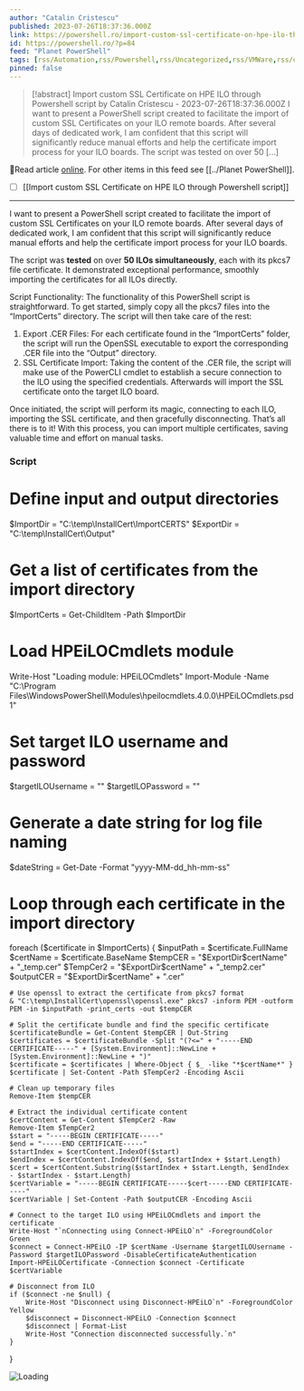 ```yaml
---
author: "Catalin Cristescu"
published: 2023-07-26T18:37:36.000Z
link: https://powershell.ro/import-custom-ssl-certificate-on-hpe-ilo-through-powershell-script/
id: https://powershell.ro/?p=84
feed: "Planet PowerShell"
tags: [rss/Automation,rss/Powershell,rss/Uncategorized,rss/VMWare,rss/certificate,rss/cmdlets,rss/hpe_ilo,rss/pkcs7,rss/powercli]
pinned: false
---
```

> [!abstract] Import custom SSL Certificate on HPE ILO through Powershell script by Catalin Cristescu - 2023-07-26T18:37:36.000Z
> I want to present a PowerShell script created to facilitate the import of custom SSL Certificates on your ILO remote boards. After several days of dedicated work, I am confident that this script will significantly reduce manual efforts and help the certificate import process for your ILO boards. The script was tested on over 50 […]

🔗Read article [online](https://powershell.ro/import-custom-ssl-certificate-on-hpe-ilo-through-powershell-script/). For other items in this feed see [[../Planet PowerShell]].

- [ ] [[Import custom SSL Certificate on HPE ILO through Powershell script]]
- - -
I want to present a PowerShell script created to facilitate the import of custom SSL Certificates on your ILO remote boards. After several days of dedicated work, I am confident that this script will significantly reduce manual efforts and help the certificate import process for your ILO boards.

The script was **tested** on over **50 ILOs simultaneously**, each with its pkcs7 file certificate. It demonstrated exceptional performance, smoothly importing the certificates for all ILOs directly.

Script Functionality: The functionality of this PowerShell script is straightforward. To get started, simply copy all the pkcs7 files into the “ImportCerts” directory. The script will then take care of the rest:

1. Export .CER Files: For each certificate found in the “ImportCerts” folder, the script will run the OpenSSL executable to export the corresponding .CER file into the “Output” directory.
2. SSL Certificate Import: Taking the content of the .CER file, the script will make use of the PowerCLI cmdlet to establish a secure connection to the ILO using the specified credentials. Afterwards will import the SSL certificate onto the target ILO board.

Once initiated, the script will perform its magic, connecting to each ILO, importing the SSL certificate, and then gracefully disconnecting. That’s all there is to it! With this process, you can import multiple certificates, saving valuable time and effort on manual tasks.

### Script

# Define input and output directories
$ImportDir = "C:\temp\InstallCert\ImportCERTS"
$ExportDir = "C:\temp\InstallCert\Output"

# Get a list of certificates from the import directory
$ImportCerts = Get-ChildItem -Path $ImportDir

# Load HPEiLOCmdlets module
Write-Host "Loading module: HPEiLOCmdlets"
Import-Module -Name "C:\Program Files\WindowsPowerShell\Modules\hpeilocmdlets.4.0.0\HPEiLOCmdlets.psd1"

# Set target ILO username and password
$targetILOUsername = ""
$targetILOPassword = ""

# Generate a date string for log file naming
$dateString = Get-Date -Format "yyyy-MM-dd_hh-mm-ss"

# Loop through each certificate in the import directory
foreach ($certificate in $ImportCerts) {
    $inputPath = $certificate.FullName
    $certName = $certificate.BaseName
    $tempCER = "$ExportDir\$certName" + "_temp.cer"
    $TempCer2 = "$ExportDir\$certName" + "_temp2.cer"
    $outputCER = "$ExportDir\$certName" + ".cer"
    
    # Use openssl to extract the certificate from pkcs7 format
    & "C:\temp\InstallCert\openssl\openssl.exe" pkcs7 -inform PEM -outform PEM -in $inputPath -print_certs -out $tempCER

    # Split the certificate bundle and find the specific certificate
    $certificateBundle = Get-Content $tempCER | Out-String
    $certificates = $certificateBundle -Split "(?<=" + "-----END CERTIFICATE-----" + [System.Environment]::NewLine + [System.Environment]::NewLine + ")"
    $certificate = $certificates | Where-Object { $_ -like "*$certName*" }
    $certificate | Set-Content -Path $TempCer2 -Encoding Ascii

    # Clean up temporary files
    Remove-Item $tempCER

    # Extract the individual certificate content
    $certContent = Get-Content $TempCer2 -Raw
    Remove-Item $TempCer2
    $start = "-----BEGIN CERTIFICATE-----"
    $end = "-----END CERTIFICATE-----"
    $startIndex = $certContent.IndexOf($start)
    $endIndex = $certContent.IndexOf($end, $startIndex + $start.Length)
    $cert = $certContent.Substring($startIndex + $start.Length, $endIndex - $startIndex - $start.Length)
    $certVariable = "-----BEGIN CERTIFICATE-----$cert-----END CERTIFICATE-----"
    $certVariable | Set-Content -Path $outputCER -Encoding Ascii

    # Connect to the target ILO using HPEiLOCmdlets and import the certificate
    Write-Host "`nConnecting using Connect-HPEiLO`n" -ForegroundColor Green
    $connect = Connect-HPEiLO -IP $certName -Username $targetILOUsername -Password $targetILOPassword -DisableCertificateAuthentication
    Import-HPEiLOCertificate -Connection $connect -Certificate $certVariable

    # Disconnect from ILO
    if ($connect -ne $null) {
        Write-Host "Disconnect using Disconnect-HPEiLO`n" -ForegroundColor Yellow
        $disconnect = Disconnect-HPEiLO -Connection $connect
        $disconnect | Format-List
        Write-Host "Connection disconnected successfully.`n"
    }
}

![Loading](https://powershell.ro/wp-content/plugins/page-views-count/ajax-loader-2x.gif)
